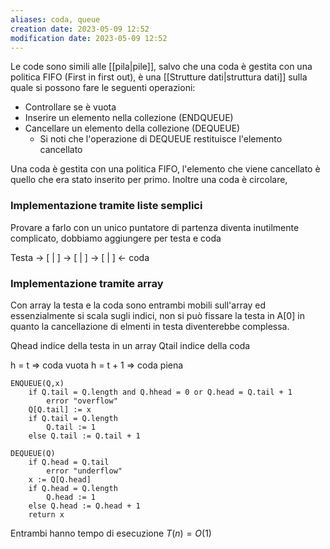```yaml
---
aliases: coda, queue
creation date: 2023-05-09 12:52
modification date: 2023-05-09 12:52
---
```


Le code sono simili alle [[pila|pile]], salvo che una coda è gestita con una politica FIFO (First in first out), è una [[Strutture dati|struttura dati]] sulla quale si possono fare le seguenti operazioni:
- Controllare se è vuota
- Inserire un elemento nella collezione (ENDQUEUE)
- Cancellare un elemento della collezione (DEQUEUE)
	- Si noti che l'operazione di DEQUEUE restituisce l'elemento cancellato

Una coda è gestita con una politica FIFO, l'elemento che viene cancellato è quello che era stato inserito per primo. 
Inoltre una coda è circolare,

### Implementazione tramite liste semplici
Provare a farlo con un unico puntatore di partenza diventa inutilmente complicato, dobbiamo aggiungere per testa e coda

Testa -> \[ | \] -> \[ | \] -> \[ | \] <- coda

### Implementazione tramite array
Con array la testa e la coda sono entrambi mobili sull'array ed essenzialmente si scala sugli indici, non si può fissare la testa in A\[0\] in quanto la cancellazione di elmenti in testa diventerebbe complessa.

Qhead indice della testa in un array
Qtail indice della coda

h = t => coda vuota
h = t + 1 => coda piena

```
ENQUEUE(Q,x)
	if Q.tail = Q.length and Q.hhead = 0 or Q.head = Q.tail + 1
		error "overflow"
	Q[Q.tail] := x
	if Q.tail = Q.length
		Q.tail := 1
	else Q.tail := Q.tail + 1
```

```
DEQUEUE(Q)
	if Q.head = Q.tail
		error "underflow"
	x := Q[Q.head]
	if Q.head = Q.length
		Q.head := 1
	else Q.head := Q.head + 1
	return x
```

Entrambi hanno tempo di esecuzione $T(n) = O(1)$


